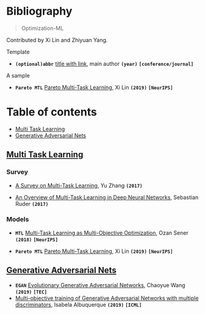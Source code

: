 # Bibliography

> Optimization-ML

Contributed by Xi Lin and Zhiyuan Yang.



Template

- **`(optional)abbr`** [title with link](https://arxiv.org/), main author **`(year)`** **`[conference/journal]`**

A sample

- **`Pareto MTL`** [Pareto Multi-Task Learning](https://arxiv.org/abs/1912.12854), Xi Lin **`(2019)`** **`[NeurIPS]`**



# Table of contents

- [Multi Task Learning](#Multi-Task-Learning)
- [Generative Adversarial Nets](#Generative-Adversarial-Nets)





## [Multi Task Learning](#Table-of-contents)

### Survey
- [A Survey on Multi-Task Learning](https://arxiv.org/abs/1707.08114), Yu Zhang **`(2017)`**

- [An Overview of Multi-Task Learning in Deep Neural Networks](https://arxiv.org/abs/1706.05098), Sebastian Ruder **`(2017)`**

### Models
- **`MTL`** [Multi-Task Learning as Multi-Objective Optimization](https://arxiv.org/abs/1810.04650), Ozan Sener **`(2018)`** **`[NeurIPS]`**

- **`Pareto MTL`** [Pareto Multi-Task Learning](https://arxiv.org/abs/1912.12854), Xi Lin **`(2019)`** **`[NeurIPS]`**



## [Generative Adversarial Nets](#Table-of-contents)
- **`EGAN`** [Evolutionary Generative Adversarial Networks](https://arxiv.org/abs/1803.00657), Chaoyue Wang **`(2019)`** **`[TEC]`**
- [Multi-objective training of Generative Adversarial Networks with multiple discriminators](https://arxiv.org/abs/1901.08680), Isabela Albuquerque **`(2019)`** **`[ICML]`**
